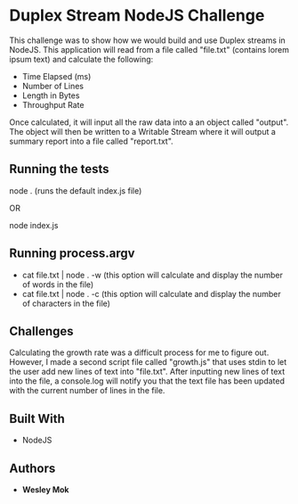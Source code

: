 # Duplex Stream NodeJS Challenge

This challenge was to show how we would build and use Duplex streams in NodeJS. This application will read from a file called "file.txt" (contains lorem ipsum text)
and calculate the following:
  - Time Elapsed (ms)
  - Number of Lines
  - Length in Bytes
  - Throughput Rate

Once calculated, it will input all the raw data into a an object called "output". The object will then be written to a Writable Stream where it will output a summary report into a file called "report.txt".
## Running the tests

node . (runs the default index.js file)

OR

node index.js

## Running process.argv

- cat file.txt | node . -w (this option will calculate and display the number of words in the file)
- cat file.txt | node . -c (this option will calculate and display the number of characters in the file)

## Challenges
Calculating the growth rate was a difficult process for me to figure out. However, I made a second script file called "growth.js" that uses stdin to let the user add new lines of text into "file.txt". After inputting new lines of text into the file, a console.log will notify you that the text file has been updated with the current number of lines in the file.
## Built With

* NodeJS

## Authors

* **Wesley Mok** 
